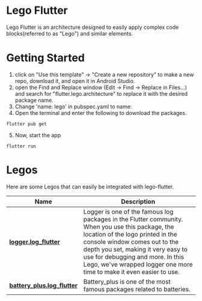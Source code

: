 # Lego Flutter

Lego Flutter is an architecture designed to easily apply complex code blocks(referred to as "Lego") and similar elements.

# Getting Started
1. click on "Use this template" -> "Create a new repository" to make a new repo, download it, and open it in Android Studio.
2. open the Find and Replace window (Edit -> Find -> Replace in Files...) and search for "flutter.lego.architecture" to replace it with the desired package name.
3. Change 'name: lego' in pubspec.yaml to name:<your project name>
4. Open the terminal and enter the following to download the packages.
```
flutter pub get
```
5. Now, start the app
```
flutter run
```

# Legos
Here are some Legos that can easily be integrated with lego-flutter.

| Name | Description |
| --- | --- |
| [**logger.log_flutter**](https://github.com/melodysdreamj/logger.lego-flutter) | Logger is one of the famous log packages in the Flutter community. When you use this package, the location of the logo printed in the console window comes out to the depth you set, making it very easy to use for debugging and more. In this Lego, we've wrapped logger one more time to make it even easier to use.
| [**battery_plus.log_flutter**](https://github.com/melodysdreamj/logger.lego-flutter) | Battery_plus is one of the most famous packages related to batteries.
